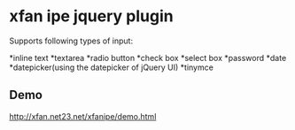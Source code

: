 # xfan ipe jquery plugin

Supports following types of input:

*inline text
*textarea
*radio button
*check box
*select box
*password
*date
*datepicker(using the datepicker of jQuery UI)
*tinymce

## Demo
http://xfan.net23.net/xfanipe/demo.html

